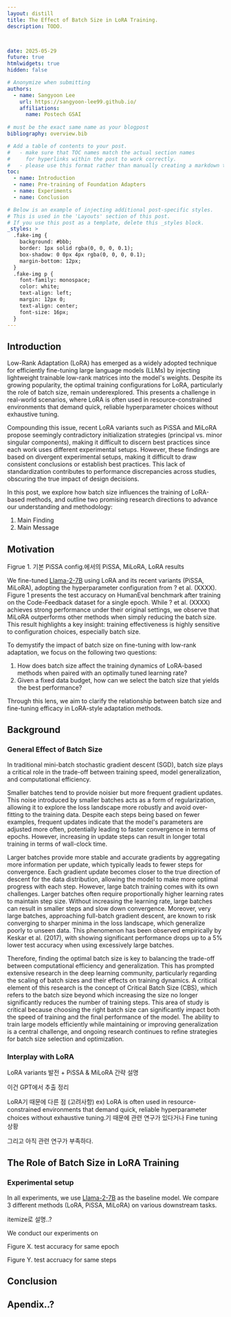 ```yaml
---
layout: distill
title: The Effect of Batch Size in LoRA Training.
description: TODO.



date: 2025-05-29
future: true
htmlwidgets: true
hidden: false

# Anonymize when submitting
authors:
  - name: Sangyoon Lee
    url: https://sangyoon-lee99.github.io/
    affiliations:
      name: Postech GSAI
 
# must be the exact same name as your blogpost
bibliography: overview.bib  

# Add a table of contents to your post.
#   - make sure that TOC names match the actual section names
#     for hyperlinks within the post to work correctly. 
#   - please use this format rather than manually creating a markdown table of contents.
toc:
  - name: Introduction
  - name: Pre-training of Foundation Adapters
  - name: Experiments
  - name: Conclusion

# Below is an example of injecting additional post-specific styles.
# This is used in the 'Layouts' section of this post.
# If you use this post as a template, delete this _styles block.
_styles: >
  .fake-img {
    background: #bbb;
    border: 1px solid rgba(0, 0, 0, 0.1);
    box-shadow: 0 0px 4px rgba(0, 0, 0, 0.1);
    margin-bottom: 12px;
  }
  .fake-img p {
    font-family: monospace;
    color: white;
    text-align: left;
    margin: 12px 0;
    text-align: center;
    font-size: 16px;
  }
---
```



## Introduction

Low-Rank Adaptation (LoRA) has emerged as a widely adopted technique for efficiently fine-tuning large language models (LLMs) by injecting lightweight trainable low-rank matrices into the model's weights. Despite its growing popularity, the optimal training configurations for LoRA, particularly the role of batch size, remain underexplored. This presents a challenge in real-world scenarios, where LoRA is often used in resource-constrained environments that demand quick, reliable hyperparameter choices without exhaustive tuning.

Compounding this issue, recent LoRA variants such as PiSSA and MiLoRA propose seemingly contradictory initialization strategies (principal vs. minor singular components), making it difficult to discern best practices since each work uses different experimental setups. However, these findings are based on divergent experimental setups, making it difficult to draw consistent conclusions or establish best practices. This lack of standardization contributes to performance discrepancies across studies, obscuring the true impact of design decisions.

In this post, we explore how batch size influences the training of LoRA-based methods, and outline two promising research directions to advance our understanding and methodology:

1. Main Finding
2. Main Message

## Motivation

Figrue 1. 기본 PiSSA config.에서의 PiSSA, MiLoRA, LoRA results

We fine-tuned [Llama-2-7B](https://huggingface.co/meta-llama/Llama-2-7b-hf) using LoRA and its recent variants (PiSSA, MiLoRA), adopting the hyperparameter configuration from ? et al. (XXXX). Figure 1 presents the test accuracy on HumanEval benchmark after training on the Code-Feedback dataset for a single epoch. While ? et al. (XXXX) achieves strong performance under their original settings, we observe that MiLoRA outperforms other methods when simply reducing the batch size. This result highlights a key insight: training effectiveness is highly sensitive to configuration choices, especially batch size.

To demystify the impact of batch size on fine-tuning with low-rank adaptation, we focus on the following two questions:

1. How does batch size affect the training dynamics of LoRA-based methods when paired with an optimally tuned learning rate?
2. Given a fixed data budget, how can we select the batch size that yields the best performance?
   
Through this lens, we aim to clarify the relationship between batch size and fine-tuning efficacy in LoRA-style adaptation methods.

## Background

### General Effect of Batch Size

In traditional mini-batch stochastic gradient descent (SGD), batch size plays a critical role in the trade-off between training speed, model generalization, and computational efficiency.

Smaller batches tend to provide noisier but more frequent gradient updates. This noise introduced by smaller batches acts as a form of regularization, allowing it to explore the loss landscape more robustly and avoid over-fitting to the training data. Despite each steps being based on fewer examples, frequent updates indicate that the model's parameters are adjusted more often, potentially leading to faster convergence in terms of epochs. However, increasing in update steps can result in longer total training in terms of wall-clock time.

Larger batches provide more stable and accurate gradients by aggregating more information per update, which typically leads to fewer steps for convergence. Each gradient update becomes closer to the true direction of descent for the data distribution, allowing the model to make more optimal progress with each step. However, large batch training comes with its own challenges. Larger batches often require proportionally higher learning rates to maintain step size. Without increasing the learning rate, large batches can result in smaller steps and slow down convergence. Moreover, very large batches, approaching full-batch gradient descent, are known to risk converging to sharper minima in the loss landscape, which generalize poorly to unseen data. This phenomenon has been observed empirically by Keskar et al. (2017), with showing significant performance drops up to a 5% lower test accuracy when using excessively large batches.

Therefore, finding the optimal batch size is key to balancing the trade-off between computational efficiency and generalization. This has prompted extensive research in the deep learning community, particularly regarding the scaling of batch sizes and their effects on training dynamics. A critical element of this research is the concept of Critical Batch Size (CBS), which refers to the batch size beyond which increasing the size no longer significantly reduces the number of training steps. This area of study is critical because choosing the right batch size can significantly impact both the speed of training and the final performance of the model. The ability to train large models efficiently while maintaining or improving generalization is a central challenge, and ongoing research continues to refine strategies for batch size selection and optimization.

### Interplay with LoRA

LoRA variants 발전 + PiSSA & MiLoRA 간략 설명

이건 GPT에서 추출 정리

LoRA기 때문에 다른 점 (고려사항) ex) LoRA is often used in resource-constrained environments that demand quick, reliable hyperparameter choices without exhaustive tuning.기 때문에 관련 연구가 있다거나
Fine tuning 상황

그리고 아직 관련 연구가 부족하다.

## The Role of Batch Size in LoRA Training

### Experimental setup 

In all experiments, we use [Llama-2-7B](https://huggingface.co/meta-llama/Llama-2-7b-hf) as the baseline model. We compare 3 different methods (LoRA, PiSSA, MiLoRA) on various downstream tasks.

itemize로 설명..?

We conduct our experiments on 

Figure X. test accuracy for same epoch

Figure Y. test accruacy for same steps

## Conclusion

## Apendix..?
